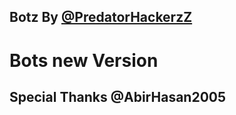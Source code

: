 ## Botz By [@PredatorHackerzZ](https://t.me/TheTeleRoid)

# Bots new Version

## Special Thanks @AbirHasan2005
